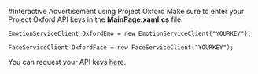 #Interactive Advertisement using Project Oxford
Make sure to enter your Project Oxford API keys in the **MainPage.xaml.cs** file.

`EmotionServiceClient OxfordEmo = new EmotionServiceClient("YOURKEY");`

`FaceServiceClient OxfordFace = new FaceServiceClient("YOURKEY");`

You can request your API keys [here](https://www.projectoxford.ai/Subscription).